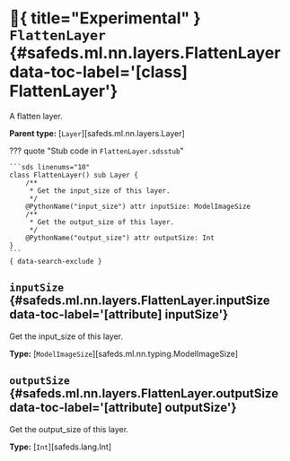 [//]: # (DO NOT EDIT THIS FILE DIRECTLY. Instead, edit the corresponding stub file and execute `npm run docs:api`.)

# :test_tube:{ title="Experimental" } <code class="doc-symbol doc-symbol-class"></code> `FlattenLayer` {#safeds.ml.nn.layers.FlattenLayer data-toc-label='[class] FlattenLayer'}

A flatten layer.

**Parent type:** [`Layer`][safeds.ml.nn.layers.Layer]

??? quote "Stub code in `FlattenLayer.sdsstub`"

    ```sds linenums="10"
    class FlattenLayer() sub Layer {
        /**
         * Get the input_size of this layer.
         */
        @PythonName("input_size") attr inputSize: ModelImageSize
        /**
         * Get the output_size of this layer.
         */
        @PythonName("output_size") attr outputSize: Int
    }
    ```
    { data-search-exclude }

## <code class="doc-symbol doc-symbol-attribute"></code> `inputSize` {#safeds.ml.nn.layers.FlattenLayer.inputSize data-toc-label='[attribute] inputSize'}

Get the input_size of this layer.

**Type:** [`ModelImageSize`][safeds.ml.nn.typing.ModelImageSize]

## <code class="doc-symbol doc-symbol-attribute"></code> `outputSize` {#safeds.ml.nn.layers.FlattenLayer.outputSize data-toc-label='[attribute] outputSize'}

Get the output_size of this layer.

**Type:** [`Int`][safeds.lang.Int]
